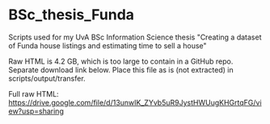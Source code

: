 # BSc_thesis_Funda
Scripts used for my UvA BSc Information Science thesis "Creating a dataset of Funda house listings and estimating time to sell a house"

Raw HTML is 4.2 GB, which is too large to contain in a GitHub repo. Separate download link below. Place this file as is (not extracted) in scripts/output/transfer.

Full raw HTML: https://drive.google.com/file/d/13unwIK_ZYvb5uR9JystHWUugKHGrtqFG/view?usp=sharing
